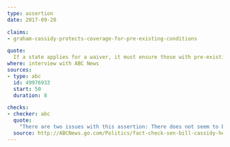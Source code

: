 ```yaml
---
type: assertion
date: 2017-09-20

claims:
- graham-cassidy-protects-coverage-for-pre-existing-conditions

quote:
  If a state applies for a waiver, it must ensure those with pre-existing conditions have adequate and affordable coverage.
where: interview with ABC News
sources:
- type: abc
  id: 49976933
  start: 50
  duration: 8

checks:
- checker: abc
  quote:
    "There are two issues with this assertion: There does not seem to be any language requiring waiver-seeking states to meet that criterion, and the criterion is open to interpretation."
  source: http://ABCNews.go.com/Politics/fact-check-sen-bill-cassidy-health-care-bill/story?id=49993546
---
```

